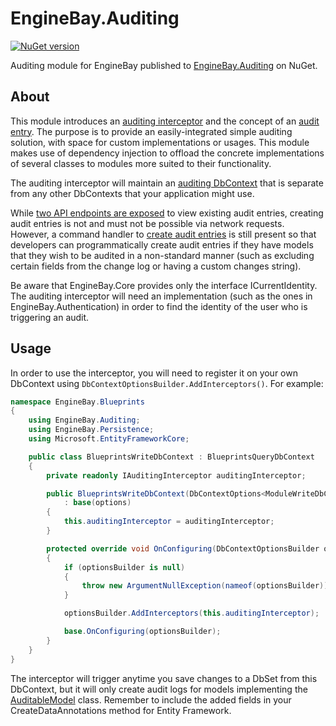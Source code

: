 # EngineBay.Auditing

[![NuGet version](https://badge.fury.io/nu/EngineBay.Auditing.svg)](https://badge.fury.io/nu/EngineBay.Auditing)

[//]: # ([![Maintainability]&#40;&#41;]&#40;https://codeclimate.com/github/engine-bay/auditing/maintainability&#41;)

[//]: # ([![Test Coverage]&#40;&#41;]&#40;https://codeclimate.com/github/engine-bay/auditing/test_coverage&#41;)

Auditing module for EngineBay published to [EngineBay.Auditing](https://www.nuget.org/packages/EngineBay.Auditing/) on NuGet.

## About

This module introduces an [auditing interceptor](EngineBay.Auditing/Interceptors/AuditingInterceptor.cs) and the concept of an [audit entry](EngineBay.Auditing/Models/AuditEntry.cs). The purpose is to provide an easily-integrated simple auditing solution, with space for custom implementations or usages. This module makes use of dependency injection to offload the concrete implementations of several classes to modules more suited to their functionality.

The auditing interceptor will maintain an [auditing DbContext](EngineBay.Auditing/Persistence/AuditingWriteDbContext.cs) that is separate from any other DbContexts that your application might use. 

While [two API endpoints are exposed](EngineBay.Auditing/AuditEntry/AuditEntryEndpoints.cs) to view existing audit entries, creating audit entries is not and must not be possible via network requests. However, a command handler to [create audit entries](EngineBay.Auditing/AuditEntry/CreateAuditEntry.cs) is still present so that developers can programmatically create audit entries if they have models that they wish to be audited in a non-standard manner (such as excluding certain fields from the change log or having a custom changes string).  

Be aware that EngineBay.Core provides only the interface ICurrentIdentity. The auditing interceptor will need an implementation (such as the ones in EngineBay.Authentication) in order to find the identity of the user who is triggering an audit.

## Usage

In order to use the interceptor, you will need to register it on your own DbContext using `DbContextOptionsBuilder.AddInterceptors()`. For example:

```cs
namespace EngineBay.Blueprints
{
    using EngineBay.Auditing;
    using EngineBay.Persistence;
    using Microsoft.EntityFrameworkCore;

    public class BlueprintsWriteDbContext : BlueprintsQueryDbContext
    {
        private readonly IAuditingInterceptor auditingInterceptor;

        public BlueprintsWriteDbContext(DbContextOptions<ModuleWriteDbContext> options, IAuditingInterceptor auditingInterceptor)
            : base(options)
        {
            this.auditingInterceptor = auditingInterceptor;
        }

        protected override void OnConfiguring(DbContextOptionsBuilder optionsBuilder)
        {
            if (optionsBuilder is null)
            {
                throw new ArgumentNullException(nameof(optionsBuilder));
            }

            optionsBuilder.AddInterceptors(this.auditingInterceptor);

            base.OnConfiguring(optionsBuilder);
        }
    }
}
```

The interceptor will trigger anytime you save changes to a DbSet from this DbContext, but it will only create audit logs for models implementing the [AuditableModel](https://github.com/engine-bay/persistence/blob/main/EngineBay.Persistence/Models/AuditableModel.cs) class. Remember to include the added fields in your CreateDataAnnotations method for Entity Framework. 